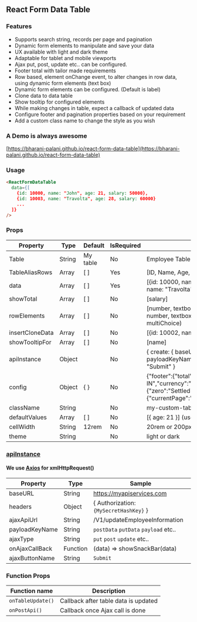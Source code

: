 ## React Form Data Table
### Features
- Supports search string, records per page and pagination
- Dynamic form elements to manipulate and save your data
- UX available with light and dark theme
- Adaptable for tablet and mobile viewports
- Ajax put, post, update etc.. can be configured.
- Footer total with tailor made requirements
- Row based, element onChange event, to alter changes in row data, using dynamic form elements (text box)
- Dynamic form elements can be configured. (Default is label)
- Clone data to data table
- Show tooltip for configured elements
- While making changes in table, expect a callback of updated data
- Configure footer and pagination properties based on your requirement
- Add a custom class name to change the style as you wish

### A Demo is always awesome
[https://bharani-palani.github.io/react-form-data-table](https://bharani-palani.github.io/react-form-data-table)

### Usage
```html
<ReactFormDataTable
  data={[
    {id: 10000, name: "John", age: 21, salary: 50000},
    {id: 10003, name: "Travolta", age: 28, salary: 60000}
    ...
  ]}
/>
```

### Props
Property  | Type | Default | IsRequired | Sample
----------- | -------| -------- | ------------- | ---------
Table  | String | My table | No | Employee Table
TableAliasRows | Array | [ ] | Yes | [ID, Name, Age, Salary]
data | Array | [ ] | Yes | [{id: 10000, name: "John", age: 21, salary: 50000},{id: 10003, name: "Travolta", age: 28, salary: 60000}]
showTotal | Array | [ ] | No | [salary]
rowElements | Array | [ ] | No | [number, textbox, number, number] (Available form elements: number, textbox, textarea, checkbox, date, dateTime, radio, multiChoice)
insertCloneData | Array | [ ] | No | [{id: 10002, name: "Woo", age: 31, salary: 70000}]
showTooltipFor | Array | [ ] | No | [name]
apiInstance | Object | | No |  { create: { baseURL: "", headers: {}, }, ajaxApiUrl: "", payloadKeyName: "payload", ajaxType: "post", ajaxButtonName: "Submit" }
config | Object | { } | No | {"footer":{"total":{"locale":"en-IN","currency":"","maxDecimal":2,"doubleEntryBalanceStrings":{"zero":"Settled","plus":"Ahead","minus":"Behind"}},"pagination":{"currentPage":"first","recordsPerPage":10,"maxPagesToShow":5}}}
className | String |  | No | my-custom-table
defaultValues | Array | [ ] | No | [{ age: 21 }] (used only during adding rows in table)
cellWidth | String | 12rem | No | 20rem or 200px
theme | String | | No | light or dark

### [apiInstance](#api-ins)
#### We use [Axios](https://www.npmjs.com/package/axios) for xmlHttpRequest()

| Property | Type | Sample
| -- | -- | -- |
| baseURL | String | https://myapiservices.com |
| headers | Object | { Authorization: `{MySecretHashKey}` } |
| ajaxApiUrl | String | /V1/updateEmployeeInformation |
| payloadKeyName | String | `postData` `putData` `payload` etc.. |
| ajaxType | String | `put` `post` `update` etc.. |
| onAjaxCallBack | Function | (data) => showSnackBar(data) |
| ajaxButtonName | String | `Submit` |

### Function Props
| Function name | Description
| ------------------ | -------------- |
| `onTableUpdate()` | Callback after table data is updated
| `onPostApi()` | Callback once Ajax call is done


